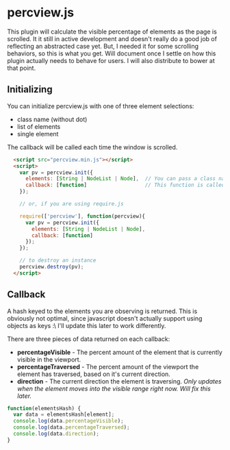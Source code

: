 # percview.js
This plugin will calculate the visible percentage of elements as the page is scrolled. It it still in
active development and doesn't really do a good job of reflecting an abstracted case yet. But, I needed
it for some scrolling behaviors, so this is what you get. Will document once I settle on how this
plugin actually needs to behave for users. I will also distribute to bower at that point.

## Initializing
You can initialize percview.js with one of three element selections:

* class name (without dot)
* list of elements
* single element

The callback will be called each time the window is scrolled.
```html
  <script src="percview.min.js"></script>
  <script>
    var pv = percview.init({
      elements: [String | NodeList | Node],  // You can pass a class name, list of elements, or single element
      callback: [function]                   // This function is called when the user scrolls the window
    });

    // or, if you are using require.js

    require(['percview'], function(percview){
      var pv = percview.init({
        elements: [String | NodeList | Node],
        callback: [function]
      });
    });

    // to destroy an instance
    percview.destroy(pv);
  </script>
```

## Callback
A hash keyed to the elements you are observing is returned. This is obviously not optimal, since javascript
doesn't actually support using objects as keys :\ I'll update this later to work differently.

There are three pieces of data returned on each callback:

* __percentageVisible__ - The percent amount of the element that is currently visible in the viewport.
* __percentageTraversed__ - The percent amount of the viewport the element has traversed, based on it's current direction.
* __direction__ - The current direction the element is traversing. _Only updates when the element moves into the visible range right now. Will fix this later._

```javascript
function(elementsHash) {
  var data = elementsHash[element];
  console.log(data.percentageVisible);
  console.log(data.percentageTraversed);
  console.log(data.direction);
}
```